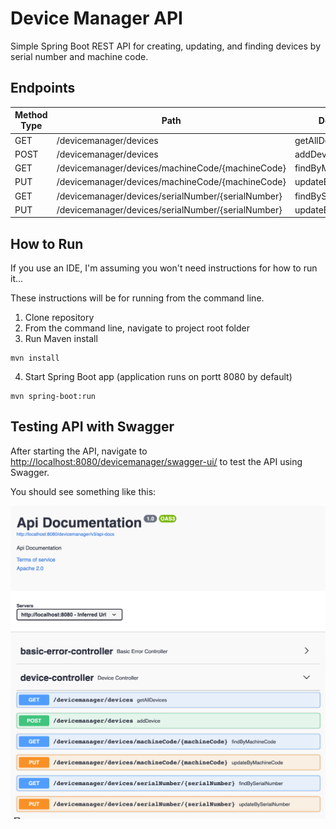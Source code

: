 # Device Manager API

Simple Spring Boot REST API for creating, updating, and finding devices by serial number and machine code.

## Endpoints

| Method Type | Path                                               | Description          |
| ----------- | -------------------------------------------------- | -------------------- |
| GET         | /devicemanager/devices                             | getAllDevices        |
| POST        | /devicemanager/devices                             | addDevice            |
| GET         | /devicemanager/devices/machineCode/{machineCode}   | findByMachineCode    |
| PUT         | /devicemanager/devices/machineCode/{machineCode}   | updateByMachineCode  |
| GET         | /devicemanager/devices/serialNumber/{serialNumber} | findBySerialNumber   |
| PUT         | /devicemanager/devices/serialNumber/{serialNumber} | updateBySerialNumber |

## How to Run

If you use an IDE, I'm assuming you won't need instructions for how to run it...

These instructions will be for running from the command line.

1. Clone repository
2. From the command line, navigate to project root folder
3. Run Maven install
  ```shell
  mvn install
  ```
4. Start Spring Boot app (application runs on portt 8080 by default)
  ```shell
  mvn spring-boot:run
  ```

## Testing API with Swagger

After starting the API, navigate to [http://localhost:8080/devicemanager/swagger-ui/](http://localhost:8080/devicemanager/swagger-ui/) to test the API using Swagger.

You should see something like this:

![](https://raw.githubusercontent.com/jimmynguyen/device-manager-api/main/img/swagger.png)